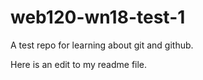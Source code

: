 # web120-wn18-test-1
A test repo for learning about git and github.

Here is an edit to my readme file.
